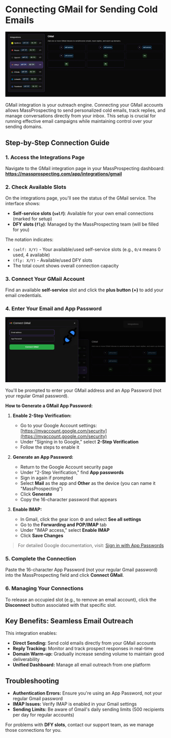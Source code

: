 # Connecting GMail for Sending Cold Emails

![Integrations Overview](assets/gmail-01.png)

GMail integration is your outreach engine. Connecting your GMail accounts allows MassProspecting to send personalized cold emails, track replies, and manage conversations directly from your inbox. This setup is crucial for running effective email campaigns while maintaining control over your sending domains.

## Step-by-Step Connection Guide

### 1. Access the Integrations Page
Navigate to the GMail integration page in your MassProspecting dashboard:
**https://massprospecting.com/app/integrations/gmail**

### 2. Check Available Slots
On the integrations page, you'll see the status of the GMail service. The interface shows:

*   **Self-service slots (`self`)**: Available for your own email connections (marked for setup)
*   **DFY slots (`fly`)**: Managed by the MassProspecting team (will be filled for you)

The notation indicates:
*   `(self: X/Y)` - Your available/used self-service slots (e.g., `0/4` means 0 used, 4 available)
*   `(fly: X/Y)` - Available/used DFY slots
*   The total count shows overall connection capacity

### 3. Connect Your GMail Account
Find an available **self-service** slot and click the **plus button (+)** to add your email credentials.

### 4. Enter Your Email and App Password
![Connect GMail Modal](assets/gmail-02.png)

You'll be prompted to enter your GMail address and an App Password (not your regular Gmail password).

**How to Generate a GMail App Password:**

1.  **Enable 2-Step Verification:**
    *   Go to your Google Account settings: [https://myaccount.google.com/security](https://myaccount.google.com/security)
    *   Under "Signing in to Google," select **2-Step Verification**
    *   Follow the steps to enable it

2.  **Generate an App Password:**
    *   Return to the Google Account security page
    *   Under "2-Step Verification," find **App passwords**
    *   Sign in again if prompted
    *   Select **Mail** as the app and **Other** as the device (you can name it "MassProspecting")
    *   Click **Generate**
    *   Copy the 16-character password that appears

3.  **Enable IMAP:**
    *   In Gmail, click the gear icon ⚙️ and select **See all settings**
    *   Go to the **Forwarding and POP/IMAP** tab
    *   Under "IMAP access," select **Enable IMAP**
    *   Click **Save Changes**

> For detailed Google documentation, visit: [Sign in with App Passwords](https://support.google.com/accounts/answer/185833)

### 5. Complete the Connection
Paste the 16-character App Password (not your regular Gmail password) into the MassProspecting field and click **Connect GMail**.

### 6. Managing Your Connections
To release an occupied slot (e.g., to remove an email account), click the **Disconnect** button associated with that specific slot.

## Key Benefits: Seamless Email Outreach

This integration enables:
*   **Direct Sending:** Send cold emails directly from your GMail accounts
*   **Reply Tracking:** Monitor and track prospect responses in real-time
*   **Domain Warm-up:** Gradually increase sending volume to maintain good deliverability
*   **Unified Dashboard:** Manage all email outreach from one platform

## Troubleshooting

*   **Authentication Errors:** Ensure you're using an App Password, not your regular Gmail password
*   **IMAP Issues:** Verify IMAP is enabled in your Gmail settings
*   **Sending Limits:** Be aware of Gmail's daily sending limits (500 recipients per day for regular accounts)

For problems with **DFY slots**, contact our support team, as we manage those connections for you.